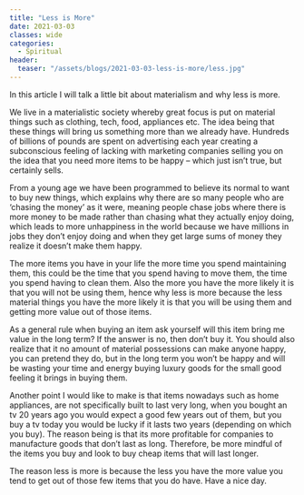 ```yaml
---
title: "Less is More"
date: 2021-03-03
classes: wide
categories:
  - Spiritual 
header:
  teaser: "/assets/blogs/2021-03-03-less-is-more/less.jpg"
---
```


In this article I will talk a little bit about materialism and why less is more.

We live in a materialistic society whereby great focus is put on material things such as clothing, tech, food, appliances etc. The idea being that these things will bring us something more than we already have. Hundreds of billions of pounds are spent on advertising each year creating a subconscious feeling of lacking with marketing companies selling you on the idea that you need more items to be happy – which just isn’t true, but certainly sells. 

From a young age we have been programmed to believe its normal to want to buy new things, which explains why there are so many people who are ‘chasing the money’ as it were, meaning people chase jobs where there is more money to be made rather than chasing what they actually enjoy doing, which leads to more unhappiness in the world because we have millions in jobs they don’t enjoy doing and when they get large sums of money they realize it doesn’t make them happy.

The more items you have in your life the more time you spend maintaining them, this could be the time that you spend having to move them, the time you spend having to clean them. Also the more you have the more likely it is that you will not be using them, hence why less is more because the less material things you have the more likely it is that you will be using them and getting more value out of those items.

As a general rule when buying an item ask yourself will this item bring me value in the long term? If the answer is no, then don’t buy it. You should also realize that it no amount of material possessions can make anyone happy, you can pretend they do, but in the long term you won’t be happy and will be wasting your time and energy buying luxury goods for the small good feeling it brings in buying them.

Another point I would like to make is that items nowadays such as home appliances, are not specifically built to last very long, when you bought an tv 20 years ago you would expect a good few years out of them, but you buy a tv today you would be lucky if it lasts two years (depending on which you buy). The reason being is that its more profitable for companies to manufacture goods that don’t last as long. Therefore, be more mindful of the items you buy and look to buy cheap items that will last longer.  

The reason less is more is because the less you have the more value you tend to get out of those few items that you do have. Have a nice day.
